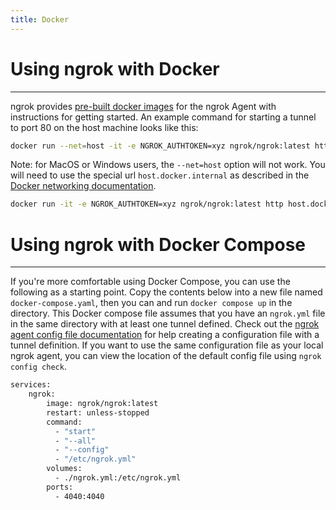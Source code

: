 ```yaml
---
title: Docker
---
```


# Using ngrok with Docker
------------

ngrok provides [pre-built docker images](https://hub.docker.com/r/ngrok/ngrok) for the ngrok Agent with instructions for getting started. An example command for starting a tunnel to port 80 on the host machine looks like this:
```bash
docker run --net=host -it -e NGROK_AUTHTOKEN=xyz ngrok/ngrok:latest http 80
```

Note: for MacOS or Windows users, the `--net=host` option will not work. You will need to use the special url `host.docker.internal` as described in the [Docker networking documentation](https://docs.docker.com/desktop/mac/networking/#use-cases-and-workarounds).
```bash
docker run -it -e NGROK_AUTHTOKEN=xyz ngrok/ngrok:latest http host.docker.internal:80
```

# Using ngrok with Docker Compose
------------

If you're more comfortable using Docker Compose, you can use the following as a starting point. Copy the contents below into a new file named `docker-compose.yaml`, then you can  and run `docker compose up` in the directory. This Docker compose file assumes that you have an `ngrok.yml` file in the same directory with at least one tunnel defined. Check out the [ngrok agent config file documentation](/docs/ngrok-agent/config/) for help creating a configuration file with a tunnel definition. If you want to use the same configuration file as your local ngrok agent, you can view the location of the default config file using `ngrok config check`.

```bash
services:
    ngrok:
        image: ngrok/ngrok:latest
        restart: unless-stopped
        command:
          - "start"
          - "--all"
          - "--config"
          - "/etc/ngrok.yml"
        volumes:
          - ./ngrok.yml:/etc/ngrok.yml
        ports:
          - 4040:4040
```